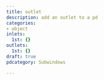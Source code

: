 ```yaml
---
title: outlet
description: add an outlet to a pd
categories:
- object
inlets:
  1st: {}
outlets:
  1st: {}
draft: true
pdcategory: Subwindows

---
```


